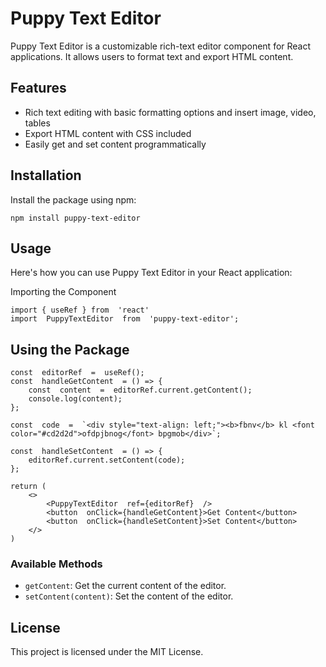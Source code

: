 # Puppy Text Editor

Puppy Text Editor is a customizable rich-text editor component for React applications. It allows users to format text and export HTML content.


## Features

- Rich text editing with basic formatting options and insert image, video, tables
- Export HTML content with CSS included
- Easily get and set content programmatically


## Installation

Install the package using npm:

    npm install puppy-text-editor

  
## Usage

Here's how you can use Puppy Text Editor in your React application:

Importing the Component

    import { useRef } from  'react'
    import  PuppyTextEditor  from  'puppy-text-editor';

## Using the Package

    const  editorRef  =  useRef();
    const  handleGetContent  = () => {
	    const  content  =  editorRef.current.getContent();
	    console.log(content);
	};
	
	const  code  =  `<div style="text-align: left;"><b>fbnv</b> kl <font color="#cd2d2d">ofdpjbnog</font> bpgmob</div>`;
	
	const  handleSetContent  = () => {
		editorRef.current.setContent(code);
	};
	
	return (
		<>
			<PuppyTextEditor  ref={editorRef}  />
			<button  onClick={handleGetContent}>Get Content</button>
			<button  onClick={handleSetContent}>Set Content</button>
		</>
	)
	

### Available Methods

-   `getContent`: Get the current content of the editor.
-   `setContent(content)`: Set the content of the editor.

## License

This project is licensed under the MIT License.